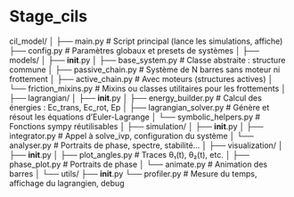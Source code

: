 # Stage_cils

cil_model/
│
├── main.py                            # Script principal (lance les simulations, affiche)
├── config.py                          # Paramètres globaux et presets de systèmes
│
├── models/
│   ├── __init__.py
│   ├── base_system.py                 # Classe abstraite : structure commune
│   ├── passive_chain.py              # Système de N barres sans moteur ni frottement
│   ├── active_chain.py               # Avec moteurs (structures actives)
│   └── friction_mixins.py            # Mixins ou classes utilitaires pour les frottements
│
├── lagrangian/
│   ├── __init__.py
│   ├── energy_builder.py             # Calcul des énergies : Ec_trans, Ec_rot, Ep
│   ├── lagrangian_solver.py          # Génère et résout les équations d’Euler-Lagrange
│   └── symbolic_helpers.py           # Fonctions sympy réutilisables
│
├── simulation/
│   ├── __init__.py
│   ├── integrator.py                 # Appel à solve_ivp, configuration du système
│   └── analyser.py                   # Portraits de phase, spectre, stabilité...
│
├── visualization/
│   ├── __init__.py
│   ├── plot_angles.py                # Traces θ₁(t), θ₂(t), etc.
│   ├── phase_plot.py                 # Portraits de phase
│   └── animate.py                    # Animation des barres
│
└── utils/
    ├── __init__.py
    └── profiler.py                   # Mesure du temps, affichage du lagrangien, debug
